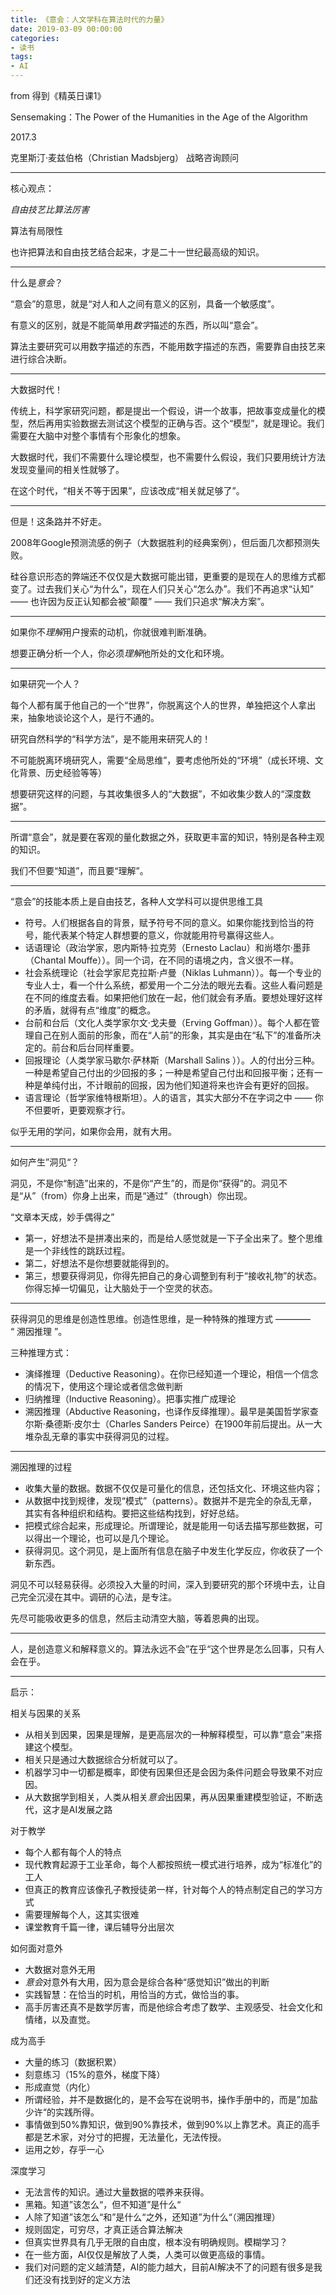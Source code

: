 ```yaml
---
title: 《意会：人文学科在算法时代的力量》
date: 2019-03-09 00:00:00
categories: 
- 读书
tags:
- AI
---
```


from 得到《精英日课1》

Sensemaking：The Power of the Humanities in the Age of the Algorithm

2017.3

克里斯汀·麦兹伯格（Christian Madsbjerg） 战略咨询顾问

---

核心观点：

*自由技艺比算法厉害*

算法有局限性

也许把算法和自由技艺结合起来，才是二十一世纪最高级的知识。

---

什么是*意会*？

“意会”的意思，就是“对人和人之间有意义的区别，具备一个敏感度”。

有意义的区别，就是不能简单用*数字*描述的东西，所以叫“意会”。

算法主要研究可以用数字描述的东西，不能用数字描述的东西，需要靠自由技艺来进行综合决断。

---

大数据时代！

传统上，科学家研究问题，都是提出一个假设，讲一个故事，把故事变成量化的模型，然后再用实验数据去测试这个模型的正确与否。这个“模型”，就是理论。我们需要在大脑中对整个事情有个形象化的想象。

大数据时代，我们不需要什么理论模型，也不需要什么假设，我们只要用统计方法发现变量间的相关性就够了。

在这个时代，“相关不等于因果”，应该改成“相关就足够了”。

---

但是！这条路并不好走。

2008年Google预测流感的例子（大数据胜利的经典案例），但后面几次都预测失败。

硅谷意识形态的弊端还不仅仅是大数据可能出错，更重要的是现在人的思维方式都变了。过去我们关心“为什么”，现在人们只关心“怎么办”。我们不再追求“认知” —— 也许因为反正认知都会被“颠覆” —— 我们只追求“解决方案”。

---

如果你不*理解*用户搜索的动机，你就很难判断准确。

想要正确分析一个人，你必须*理解*他所处的文化和环境。

---

如果研究一个人？

每个人都有属于他自己的一个“世界”，你脱离这个人的世界，单独把这个人拿出来，抽象地谈论这个人，是行不通的。

研究自然科学的“科学方法”，是不能用来研究人的！

不可能脱离环境研究人，需要“全局思维”，要考虑他所处的“环境”（成长环境、文化背景、历史经验等等）

想要研究这样的问题，与其收集很多人的“大数据”，不如收集少数人的“深度数据”。

---

所谓“意会”，就是要在客观的量化数据之外，获取更丰富的知识，特别是各种主观的知识。

我们不但要“知道”，而且要“理解”。

---

“意会”的技能本质上是自由技艺，各种人文学科可以提供思维工具

- 符号。人们根据各自的背景，赋予符号不同的意义。如果你能找到恰当的符号，能代表某个特定人群想要的意义，你就能用符号赢得这些人。
- 话语理论（政治学家，恩内斯特·拉克劳（Ernesto Laclau）和尚塔尔·墨菲（Chantal Mouffe））。同一个词，在不同的语境之内，含义很不一样。
- 社会系统理论（社会学家尼克拉斯·卢曼（Niklas Luhmann））。每一个专业的专业人士，看一个什么系统，都爱用一个二分法的眼光去看。这些人看问题是在不同的维度去看。如果把他们放在一起，他们就会有矛盾。要想处理好这样的矛盾，就得有点“维度”的概念。
- 台前和台后（文化人类学家尔文·戈夫曼（Erving Goffman））。每个人都在管理自己在别人面前的形象，而在“人前”的形象，其实是由在“私下”的准备所决定的。前台和后台同样重要。
- 回报理论（人类学家马歇尔·萨林斯（Marshall Salins ））。人的付出分三种。一种是希望自己付出的少回报的多；一种是希望自己付出和回报平衡；还有一种是单纯付出，不计眼前的回报，因为他们知道将来也许会有更好的回报。
- 语言理论（哲学家维特根斯坦）。人的语言，其实大部分不在字词之中 —— 你不但要听，更要观察才行。

似乎无用的学问，如果你会用，就有大用。

---

如何产生”洞见“？

洞见，不是你“制造”出来的，不是你“产生”的，而是你“获得”的。洞见不是“从”（from）你身上出来，而是“通过”（through）你出现。

“文章本天成，妙手偶得之”

- 第一，好想法不是拼凑出来的，而是给人感觉就是一下子全出来了。整个思维是一个非线性的跳跃过程。
- 第二，好想法不是你想要就能得到的。
- 第三，想要获得洞见，你得先把自己的身心调整到有利于“接收礼物”的状态。你得忘掉一切偏见，让大脑处于一个空灵的状态。

---

获得洞见的思维是创造性思维。创造性思维，是一种特殊的推理方式 ———— “ 溯因推理 ”。

三种推理方式：

- 演绎推理（Deductive Reasoning）。在你已经知道一个理论，相信一个信念的情况下，使用这个理论或者信念做判断
- 归纳推理（Inductive Reasoning）。把事实推广成理论
- 溯因推理（Abductive Reasoning，也译作反绎推理）。最早是美国哲学家查尔斯·桑德斯·皮尔士（Charles Sanders Peirce）在1900年前后提出。从一大堆杂乱无章的事实中获得洞见的过程。

---

溯因推理的过程

- 收集大量的数据。数据不仅仅是可量化的信息，还包括文化、环境这些内容；
- 从数据中找到规律，发现“模式”（patterns）。数据并不是完全的杂乱无章，其实有各种组织和结构。要把这些结构找到，好好总结。
- 把模式综合起来，形成理论。所谓理论，就是能用一句话去描写那些数据，可以得出一个理论，也可以是几个理论。
- 获得洞见。这个洞见，是上面所有信息在脑子中发生化学反应，你收获了一个新东西。

洞见不可以轻易获得。必须投入大量的时间，深入到要研究的那个环境中去，让自己完全沉浸在其中。调研的心法，是专注。

先尽可能吸收更多的信息，然后主动清空大脑，等着恩典的出现。

---

人，是创造意义和解释意义的。算法永远不会”在乎“这个世界是怎么回事，只有人会在乎。

---

启示：

相关与因果的关系

- 从相关到因果，因果是理解，是更高层次的一种解释模型，可以靠“意会”来搭建这个模型。
- 相关只是通过大数据综合分析就可以了。
- 机器学习中一切都是概率，即使有因果但还是会因为条件问题会导致果不对应因。
- 从大数据学到相关，人类从相关*意会*出因果，再从因果重建模型验证，不断迭代，这才是AI发展之路

对于教学

- 每个人都有每个人的特点
- 现代教育起源于工业革命，每个人都按照统一模式进行培养，成为“标准化”的工人
- 但真正的教育应该像孔子教授徒弟一样，针对每个人的特点制定自己的学习方式
- 需要理解每个人，这其实很难
- 课堂教育千篇一律，课后辅导分出层次

如何面对意外

- 大数据对意外无用
- *意会*对意外有大用，因为意会是综合各种“感觉知识”做出的判断
- 实践智慧：在恰当的时机，用恰当的方式，做恰当的事。
- 高手厉害还真不是数学厉害，而是他综合考虑了数学、主观感受、社会文化和情绪，以及直觉。

成为高手

- 大量的练习（数据积累）
- 刻意练习（15%的意外，梯度下降）
- 形成直觉（内化）
- 所谓经验，并不是数据化的，是不会写在说明书，操作手册中的，而是”加盐少许“的实践所得。
- 事情做到50%靠知识，做到90%靠技术，做到90%以上靠艺术。真正的高手都是艺术家，对分寸的把握，无法量化，无法传授。
- 运用之妙，存乎一心

深度学习

- 无法言传的知识。通过大量数据的喂养来获得。
- 黑箱。知道”该怎么“，但不知道”是什么“
- 人除了知道”该怎么“和”是什么“之外，还知道”为什么“（溯因推理）
- 规则固定，可穷尽，才真正适合算法解决
- 但真实世界具有几乎无限的自由度，根本没有明确规则。模糊学习？
- 在一些方面，AI仅仅是解放了人类，人类可以做更高级的事情。
- 我们对问题的定义越清楚，AI的能力越大，目前AI解决不了的问题有很多是我们还没有找到好的定义方法